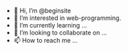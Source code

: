 - 👋 Hi, I’m @beginsite
- 👀 I’m interested in web-programming.
- 🌱 I’m currently learning ...
- 💞️ I’m looking to collaborate on ...
- 📫 How to reach me ...

<!---
beginsite/beginsite is a ✨ special ✨ repository because its `README.md` (this file) appears on your GitHub profile.
You can click the Preview link to take a look at your changes.
--->
